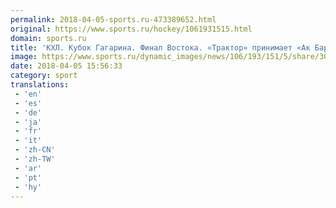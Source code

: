 ```yaml
---
permalink: 2018-04-05-sports.ru-473389652.html
original: https://www.sports.ru/hockey/1061931515.html
domain: sports.ru
title: 'КХЛ. Кубок Гагарина. Финал Востока. «Трактор» принимает «Ак Барс»'
image: https://www.sports.ru/dynamic_images/news/106/193/151/5/share/30892a.png
date: 2018-04-05 15:56:33
category: sport
translations: 
 - 'en'
 - 'es'
 - 'de'
 - 'ja'
 - 'fr'
 - 'it'
 - 'zh-CN'
 - 'zh-TW'
 - 'ar'
 - 'pt'
 - 'hy'
---
```



